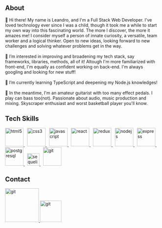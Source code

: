 <h2>About</h2>
👋 Hi there! My name is Leandro, and I'm a Full Stack Web Developer. I've loved technology ever since I was a child, though it took me a while to start my own way into this fascinating world. The more I discover, the more it amazes me! I consider myself a person of innate curiosity, a versatile, team worker and a logical thinker. Open to new ideas, looking forward to new challenges and solving whatever problems get in the way. 
<br></br>
👀 I’m interested in improving and broadening my tech stack, say frameworks, libraries, methods, all of it! Altough I'm more familiarized with front-end, I'm equally as confident working on back-end. I'm always googling and looking for new stuff!
<br></br>
🌱 I’m currently learning TypeScript and deepening my Node.js knowledges!
<br></br>
🎸 In the meantime, I'm an amateur guitarist with too many effect pedals. I play can bass too(not). Passionate about audio, music production and mixing. Skyscraper enthusiast and worst basketball player you'll know. 

<h2>Tech Skills</h2>

<a href="https://www.w3.org/html/" target="_blank">
  <img src="https://upload.wikimedia.org/wikipedia/commons/thumb/3/38/HTML5_Badge.svg/600px-HTML5_Badge.svg.png" alt="html5" width="60" />
</a>&nbsp;
<a href="https://www.w3schools.com/css/" target="_blank">
  <img src="https://cdn4.iconfinder.com/data/icons/social-media-logos-6/512/121-css3-512.png" alt="css3" width="60" />
</a>&nbsp;
<a href="https://developer.mozilla.org/en-US/docs/Web/JavaScript" target="_blank"> 
  <img src="https://upload.wikimedia.org/wikipedia/commons/thumb/9/99/Unofficial_JavaScript_logo_2.svg/1024px-Unofficial_JavaScript_logo_2.svg.png" alt="javascript" width="60"/>
</a>&nbsp; 
<a href="https://reactjs.org/" target="_blank">
  <img src="https://seeklogo.com/images/R/react-logo-7B3CE81517-seeklogo.com.png" alt="react" width="60" />
</a>&nbsp; 
<a href="https:6/redux.js.org" target="_blank">
  <img src="https://seeklogo.com/images/R/redux-logo-9CA6836C12-seeklogo.com.png" alt="redux" width="60"/>
  </a>&nbsp; 
<a href="https://nodejs.org" target="_blank">
  <img src="https://www.vectorlogo.zone/logos/nodejs/nodejs-icon.svg" alt="nodejs" width= "60"/>
 </a>&nbsp;
<a href="https://expressjs.com" target="_blank">
  <img src="https://www.vectorlogo.zone/logos/expressjs/expressjs-icon.svg" alt="express" width="60" />
  </a>&nbsp; 
<a href="https://www.postgresql.org" target="_blank">
  <img src="https://upload.wikimedia.org/wikipedia/commons/thumb/2/29/Postgresql_elephant.svg/1200px-Postgresql_elephant.svg.png" alt="postgresql" width="60" /> 
</a>&nbsp; 
<a href="https://sequelize.org" target="_blank">
  <img src="https://www.vectorlogo.zone/logos/sequelizejs/sequelizejs-icon.svg" alt="sequelize" width="40"/>
</a>&nbsp;
<a href="https://git-scm.com/" target="_blank">
  <img src="https://www.vectorlogo.zone/logos/git-scm/git-scm-icon.svg" alt="git" width="60"/>
</a> 

<h2>Contact</h2>

<a href="mailto:leandropap@gmail.com" target="_blank">
  <img src="https://user-images.githubusercontent.com/94720565/193683615-90160906-ba18-4221-bbe6-4b0e42e48a27.svg" alt="git" width="110"/>
</a> 

<a href="https://www.linkedin.com/in/leandro-pappalardo/" target="_blank">
  <img src="https://user-images.githubusercontent.com/94720565/193684844-8dbe0d3e-ea6c-4195-b6ae-65626e80b3f6.png" alt="git" width="70"/>
</a> 


<!---
leandropap/leandropap is a ✨ special ✨ repository because its `README.md` (this file) appears on your GitHub profile.
You can click the Preview link to take a look at your changes.
--->
